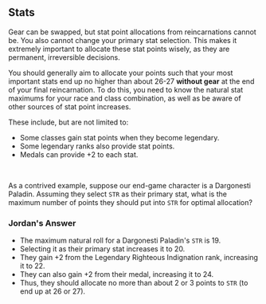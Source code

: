 &nbsp;
## Stats

Gear can be swapped, but stat point allocations from reincarnations cannot be. You also cannot change your primary stat selection. This makes it extremely important to allocate these stat points wisely, as they are permanent, irreversible decisions.

You should generally aim to allocate your points such that your most important stats end up no higher than about 26-27 **without gear** at the end of your final reincarnation. To do this, you need to know the natural stat maximums for your race and class combination, as well as be aware of other sources of stat point increases.

These include, but are not limited to:
- Some classes gain stat points when they become legendary.
- Some legendary ranks also provide stat points.
- Medals can provide +2 to each stat.
&nbsp;

&nbsp;

As a contrived example, suppose our end-game character is a Dargonesti Paladin. Assuming they select `STR` as their primary stat, what is the maximum number of points they should put into `STR` for optimal allocation?

### Jordan's Answer
- The maximum natural roll for a Dargonesti Paladin's `STR` is 19. 
- Selecting it as their primary stat increases it to 20. 
- They gain +2 from the Legendary Righteous Indignation rank, increasing it to 22.
- They can also gain +2 from their medal, increasing it to 24.
- Thus, they should allocate no more than about 2 or 3 points to `STR` (to end up at 26 or 27).    
